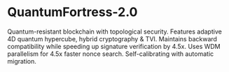 # QuantumFortress-2.0
Quantum-resistant blockchain with topological security. Features adaptive 4D quantum hypercube, hybrid cryptography &amp; TVI. Maintains backward compatibility while speeding up signature verification by 4.5x. Uses WDM parallelism for 4.5x faster nonce search. Self-calibrating with automatic migration.
